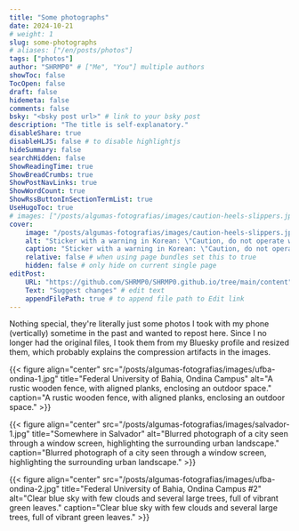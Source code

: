 ```yaml
---
title: "Some photographs"
date: 2024-10-21
# weight: 1
slug: some-photographs
# aliases: ["/en/posts/photos"]
tags: ["photos"]
author: "SHRMP0" # ["Me", "You"] multiple authors
showToc: false
TocOpen: false
draft: false
hidemeta: false
comments: false
bsky: "<bsky post url>" # link to your bsky post
description: "The title is self-explanatory."
disableShare: true
disableHLJS: false # to disable highlightjs
hideSummary: false
searchHidden: false
ShowReadingTime: true
ShowBreadCrumbs: true
ShowPostNavLinks: true
ShowWordCount: true
ShowRssButtonInSectionTermList: true
UseHugoToc: true
# images: ["/posts/algumas-fotografias/images/caution-heels-slippers.jpg"] # link or path of image for opengraph, twitter-cards
cover:
    image: "/posts/algumas-fotografias/images/caution-heels-slippers.jpg" # image path/url
    alt: "Sticker with a warning in Korean: \"Caution, do not operate while wearing high heels or slippers.\"" # alt text
    caption: "Sticker with a warning in Korean: \"Caution, do not operate while wearing high heels or slippers.\"" # display caption under cover
    relative: false # when using page bundles set this to true
    hidden: false # only hide on current single page
editPost:
    URL: "https://github.com/SHRMP0/SHRMP0.github.io/tree/main/content"
    Text: "Suggest changes" # edit text
    appendFilePath: true # to append file path to Edit link
---
```


Nothing special, they're literally just some photos I took with my phone (vertically) sometime in the past and wanted to repost here. Since I no longer had the original files, I took them from my Bluesky profile and resized them, which probably explains the compression artifacts in the images.

{{< figure align="center" src="/posts/algumas-fotografias/images/ufba-ondina-1.jpg" title="Federal University of Bahia, Ondina Campus" alt="A rustic wooden fence, with aligned planks, enclosing an outdoor space." caption="A rustic wooden fence, with aligned planks, enclosing an outdoor space." >}}

{{< figure align="center" src="/posts/algumas-fotografias/images/salvador-1.jpg" title="Somewhere in Salvador" alt="Blurred photograph of a city seen through a window screen, highlighting the surrounding urban landscape." caption="Blurred photograph of a city seen through a window screen, highlighting the surrounding urban landscape." >}}

{{< figure align="center" src="/posts/algumas-fotografias/images/ufba-ondina-2.jpg" title="Federal University of Bahia, Ondina Campus #2" alt="Clear blue sky with few clouds and several large trees, full of vibrant green leaves." caption="Clear blue sky with few clouds and several large trees, full of vibrant green leaves." >}}
